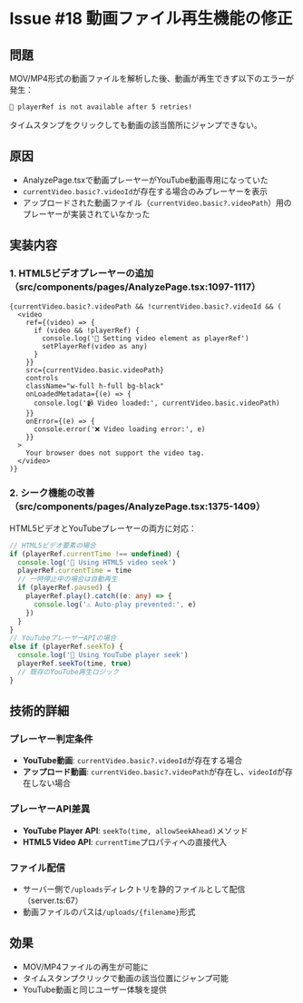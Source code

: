 # Issue #18 動画ファイル再生機能の修正

## 問題
MOV/MP4形式の動画ファイルを解析した後、動画が再生できず以下のエラーが発生：
```
🚨 playerRef is not available after 5 retries!
```

タイムスタンプをクリックしても動画の該当箇所にジャンプできない。

## 原因
- AnalyzePage.tsxで動画プレーヤーがYouTube動画専用になっていた
- `currentVideo.basic?.videoId`が存在する場合のみプレーヤーを表示
- アップロードされた動画ファイル（`currentVideo.basic?.videoPath`）用のプレーヤーが実装されていなかった

## 実装内容

### 1. HTML5ビデオプレーヤーの追加（src/components/pages/AnalyzePage.tsx:1097-1117）
```tsx
{currentVideo.basic?.videoPath && !currentVideo.basic?.videoId && (
  <video
    ref={(video) => {
      if (video && !playerRef) {
        console.log('🎥 Setting video element as playerRef')
        setPlayerRef(video as any)
      }
    }}
    src={currentVideo.basic.videoPath}
    controls
    className="w-full h-full bg-black"
    onLoadedMetadata={(e) => {
      console.log('📹 Video loaded:', currentVideo.basic.videoPath)
    }}
    onError={(e) => {
      console.error('❌ Video loading error:', e)
    }}
  >
    Your browser does not support the video tag.
  </video>
)}
```

### 2. シーク機能の改善（src/components/pages/AnalyzePage.tsx:1375-1409）
HTML5ビデオとYouTubeプレーヤーの両方に対応：

```typescript
// HTML5ビデオ要素の場合
if (playerRef.currentTime !== undefined) {
  console.log('🎥 Using HTML5 video seek')
  playerRef.currentTime = time
  // 一時停止中の場合は自動再生
  if (playerRef.paused) {
    playerRef.play().catch((e: any) => {
      console.log('⚠️ Auto-play prevented:', e)
    })
  }
}
// YouTubeプレーヤーAPIの場合
else if (playerRef.seekTo) {
  console.log('🎥 Using YouTube player seek')
  playerRef.seekTo(time, true)
  // 既存のYouTube再生ロジック
}
```

## 技術的詳細

### プレーヤー判定条件
- **YouTube動画**: `currentVideo.basic?.videoId`が存在する場合
- **アップロード動画**: `currentVideo.basic?.videoPath`が存在し、`videoId`が存在しない場合

### プレーヤーAPI差異
- **YouTube Player API**: `seekTo(time, allowSeekAhead)`メソッド
- **HTML5 Video API**: `currentTime`プロパティへの直接代入

### ファイル配信
- サーバー側で`/uploads`ディレクトリを静的ファイルとして配信（server.ts:67）
- 動画ファイルのパスは`/uploads/{filename}`形式

## 効果
- MOV/MP4ファイルの再生が可能に
- タイムスタンプクリックで動画の該当位置にジャンプ可能
- YouTube動画と同じユーザー体験を提供